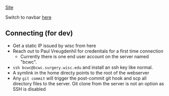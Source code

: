 [Site](https://bcwc.surgery.wisc.edu/)

Switch to navbar [here](https://codepen.io/j_holtslander/pen/XmpMEp) 

## Connecting (for dev)

* Get a static IP issued by wisc from here
* Reach out to Paul Vreugdenhil for credenitals for a first time connection
  * Currently there is one end user account on the server named "bcwc".
* `ssh bcwc@bcwc.surgery.wisc.edu` and install an ssh key like normal. 
* A symlink in the home directy points to the root of the webserver
* Any `git commit` will trigger the post-commit git hook and scp all directory files to the server. Git clone from the server is not an option as SSH is disabled